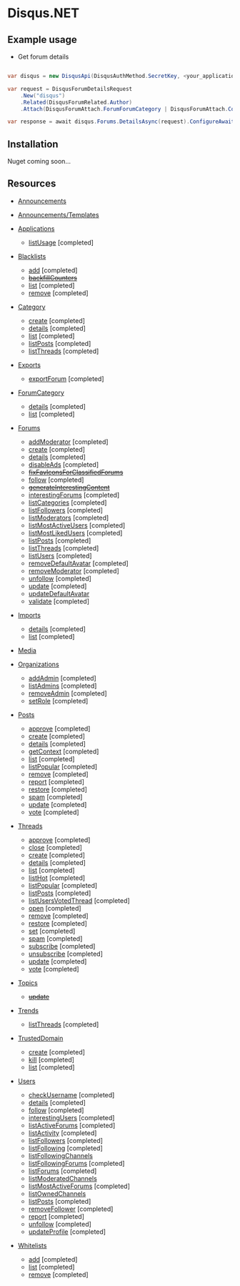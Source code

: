 # Disqus.NET

## Example usage

* Get forum details

```C#

var disqus = new DisqusApi(DisqusAuthMethod.SecretKey, <your_application_secret_key>);

var request = DisqusForumDetailsRequest
    .New("disqus")
    .Related(DisqusForumRelated.Author)
    .Attach(DisqusForumAttach.ForumForumCategory | DisqusForumAttach.Counters);

var response = await disqus.Forums.DetailsAsync(request).ConfigureAwait(false);

```
## Installation 

Nuget coming soon...

## Resources

- [Announcements](https://disqus.com/api/docs/announcements/)

- [Announcements/Templates](https://disqus.com/api/docs/announcements/templates/)

- [Applications](https://disqus.com/api/docs/applications/)
    - [listUsage](https://disqus.com/api/docs/applications/listUsage/) [completed]

- [Blacklists](https://disqus.com/api/docs/blacklists/)
    - [add](https://disqus.com/api/docs/blacklists/add/) [completed]
    - ~~[backfillCounters](https://disqus.com/api/docs/blacklists/backfillCounters/)~~
    - [list](https://disqus.com/api/docs/blacklists/list/) [completed]
    - [remove](https://disqus.com/api/docs/blacklists/remove/) [completed]

- [Category](https://disqus.com/api/docs/categories/)
    - [create](https://disqus.com/api/docs/categories/create/) [completed]
	- [details](https://disqus.com/api/docs/categories/details/) [completed]
    - [list](https://disqus.com/api/docs/categories/list/) [completed]
    - [listPosts](https://disqus.com/api/docs/categories/listPosts/) [completed]
    - [listThreads](https://disqus.com/api/docs/categories/listThreads/) [completed]

- [Exports](https://disqus.com/api/docs/exports/)
    - [exportForum](https://disqus.com/api/docs/exports/exportForum/) [completed]

- [ForumCategory](https://disqus.com/api/docs/forumCategories/)
    - [details](https://disqus.com/api/docs/forumCategories/details/) [completed]
    - [list](https://disqus.com/api/docs/forumCategories/list/) [completed]

- [Forums](https://disqus.com/api/docs/forums/)
    - [addModerator](https://disqus.com/api/docs/forums/addModerator/) [completed]
    - [create](https://disqus.com/api/docs/forums/create/) [completed]
    - [details](https://disqus.com/api/docs/forums/details/) [completed]
    - [disableAds](https://disqus.com/api/docs/forums/disableAds/) [completed]
    - ~~[fixFavIconsForClassifiedForums](https://disqus.com/api/docs/forums/fixFavIconsForClassifiedForums/)~~
    - [follow](https://disqus.com/api/docs/forums/follow/) [completed]
    - ~~[generateInterestingContent](https://disqus.com/api/docs/forums/generateInterestingContent/)~~
    - [interestingForums](https://disqus.com/api/docs/forums/interestingForums/) [completed]
    - [listCategories](https://disqus.com/api/docs/forums/listCategories/) [completed]
    - [listFollowers](https://disqus.com/api/docs/forums/listFollowers/) [completed]
    - [listModerators](https://disqus.com/api/docs/forums/listModerators/) [completed]
    - [listMostActiveUsers](https://disqus.com/api/docs/forums/listMostActiveUsers/) [completed]
    - [listMostLikedUsers](https://disqus.com/api/docs/forums/listMostLikedUsers/) [completed]
    - [listPosts](https://disqus.com/api/docs/forums/listPosts/) [completed]
    - [listThreads](https://disqus.com/api/docs/forums/listThreads/) [completed]
    - [listUsers](https://disqus.com/api/docs/forums/listUsers/) [completed]
    - [removeDefaultAvatar](https://disqus.com/api/docs/forums/removeDefaultAvatar/) [completed]
    - [removeModerator](https://disqus.com/api/docs/forums/removeModerator/) [completed]
    - [unfollow](https://disqus.com/api/docs/forums/unfollow/) [completed]
    - [update](https://disqus.com/api/docs/forums/update/) [completed]
    - [updateDefaultAvatar](https://disqus.com/api/docs/forums/updateDefaultAvatar/)
    - [validate](https://disqus.com/api/docs/forums/validate/) [completed]

- [Imports](https://disqus.com/api/docs/imports/)
    - [details](https://disqus.com/api/docs/imports/details/) [completed]
    - [list](https://disqus.com/api/docs/imports/list/) [completed]

- [Media](https://disqus.com/api/docs/media/)

- [Organizations](https://disqus.com/api/docs/organizations/)
    - [addAdmin](https://disqus.com/api/docs/organizations/addAdmin/) [completed]
    - [listAdmins](https://disqus.com/api/docs/organizations/listAdmins/) [completed]
    - [removeAdmin](https://disqus.com/api/docs/organizations/removeAdmin/) [completed]
    - [setRole](https://disqus.com/api/docs/organizations/setRole/) [completed]

- [Posts](https://disqus.com/api/docs/posts/)
    - [approve](https://disqus.com/api/docs/posts/approve/) [completed]
    - [create](https://disqus.com/api/docs/posts/create/) [completed]
    - [details](https://disqus.com/api/docs/posts/details/) [completed]
    - [getContext](https://disqus.com/api/docs/posts/getContext/) [completed]
    - [list](https://disqus.com/api/docs/posts/list/) [completed]
    - [listPopular](https://disqus.com/api/docs/posts/listPopular/) [completed]
    - [remove](https://disqus.com/api/docs/posts/remove/) [completed]
    - [report](https://disqus.com/api/docs/posts/report/) [completed]
    - [restore](https://disqus.com/api/docs/posts/restore/) [completed]
    - [spam](https://disqus.com/api/docs/posts/spam/) [completed]
    - [update](https://disqus.com/api/docs/posts/update/) [completed]
    - [vote](https://disqus.com/api/docs/posts/vote/) [completed]

- [Threads](https://disqus.com/api/docs/threads/)
    - [approve](https://disqus.com/api/docs/threads/approve/) [completed]
    - [close](https://disqus.com/api/docs/threads/close/) [completed]
    - [create](https://disqus.com/api/docs/threads/create/) [completed]
    - [details](https://disqus.com/api/docs/threads/details/) [completed]
    - [list](https://disqus.com/api/docs/threads/list/) [completed]
    - [listHot](https://disqus.com/api/docs/threads/listHot/) [completed]
    - [listPopular](https://disqus.com/api/docs/threads/listPopular/) [completed]
    - [listPosts](https://disqus.com/api/docs/threads/listPosts/) [completed]
    - [listUsersVotedThread](https://disqus.com/api/docs/threads/listUsersVotedThread/) [completed]
    - [open](https://disqus.com/api/docs/threads/open/) [completed]
    - [remove](https://disqus.com/api/docs/threads/remove/) [completed]
    - [restore](https://disqus.com/api/docs/threads/restore/) [completed]
    - [set](https://disqus.com/api/docs/threads/set/) [completed]
    - [spam](https://disqus.com/api/docs/threads/spam/) [completed]
    - [subscribe](https://disqus.com/api/docs/threads/subscribe/) [completed]
    - [unsubscribe](https://disqus.com/api/docs/threads/unsubscribe/) [completed]
    - [update](https://disqus.com/api/docs/threads/update/) [completed]
    - [vote](https://disqus.com/api/docs/threads/vote/) [completed]

- [Topics](https://disqus.com/api/docs/topics/)
    - ~~[update](https://disqus.com/api/docs/topics/update/)~~

- [Trends](https://disqus.com/api/docs/trends/)
    - [listThreads](https://disqus.com/api/docs/trends/listThreads/) [completed]

- [TrustedDomain](https://disqus.com/api/docs/forums/trustedDomain/)
    - [create](https://disqus.com/api/docs/forums/trustedDomain/create/) [completed]
    - [kill](https://disqus.com/api/docs/forums/trustedDomain/kill/) [completed]
    - [list](https://disqus.com/api/docs/forums/trustedDomain/list/) [completed]

- [Users](https://disqus.com/api/docs/users/)
    - [checkUsername](https://disqus.com/api/docs/users/checkUsername/) [completed]
    - [details](https://disqus.com/api/docs/users/details/) [completed]
    - [follow](https://disqus.com/api/docs/users/follow/) [completed]
    - [interestingUsers](https://disqus.com/api/docs/users/interestingUsers/) [completed]
    - [listActiveForums](https://disqus.com/api/docs/users/listActiveForums/) [completed]
    - [listActivity](https://disqus.com/api/docs/users/listActivity/) [completed]
    - [listFollowers](https://disqus.com/api/docs/users/listFollowers/) [completed]
    - [listFollowing](https://disqus.com/api/docs/users/listFollowing/) [completed]
    - [listFollowingChannels](https://disqus.com/api/docs/users/listFollowingChannels/)
    - [listFollowingForums](https://disqus.com/api/docs/users/listFollowingForums/) [completed]
    - [listForums](https://disqus.com/api/docs/users/listForums/) [completed]
    - [listModeratedChannels](https://disqus.com/api/docs/users/listModeratedChannels/)
    - [listMostActiveForums](https://disqus.com/api/docs/users/listMostActiveForums/) [completed]
    - [listOwnedChannels](https://disqus.com/api/docs/users/listOwnedChannels/)
    - [listPosts](https://disqus.com/api/docs/users/listPosts/) [completed]
    - [removeFollower](https://disqus.com/api/docs/users/removeFollower/) [completed]
    - [report](https://disqus.com/api/docs/users/report/) [completed]
    - [unfollow](https://disqus.com/api/docs/users/unfollow/) [completed]
    - [updateProfile](https://disqus.com/api/docs/users/updateProfile/) [completed]

- [Whitelists](https://disqus.com/api/docs/whitelists/)
    - [add](https://disqus.com/api/docs/whitelists/add/) [completed]
    - [list](https://disqus.com/api/docs/whitelists/list/) [completed]
    - [remove](https://disqus.com/api/docs/whitelists/remove/) [completed]
